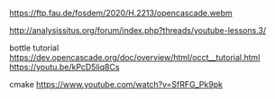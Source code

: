https://ftp.fau.de/fosdem/2020/H.2213/opencascade.webm

http://analysissitus.org/forum/index.php?threads/youtube-lessons.3/

bottle tutorial
https://dev.opencascade.org/doc/overview/html/occt__tutorial.html
https://youtu.be/kPcD5liq8Cs

cmake
https://www.youtube.com/watch?v=SfRFG_Pk9pk